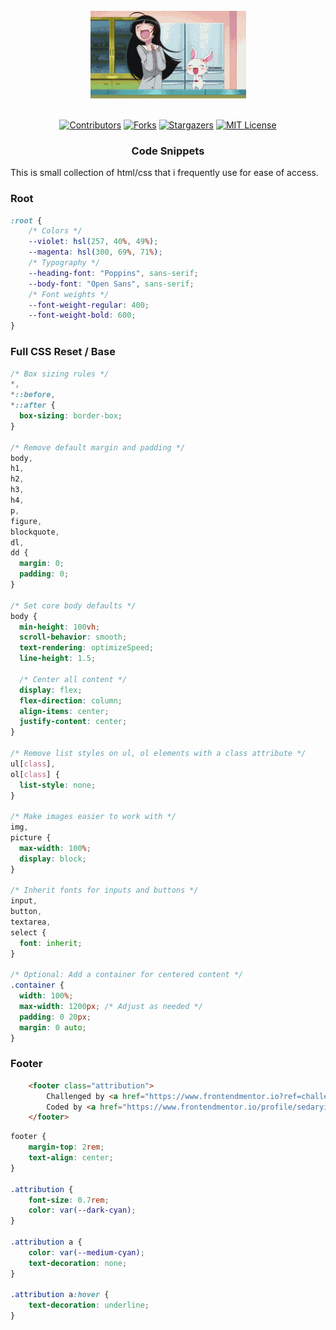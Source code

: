 <br />
<div align="center">
    <img src="./images/200w.gif" alt="Logo">
  </a>
  <br />
  <br />

[![Contributors][contributors-shield]][contributors-url]
[![Forks][forks-shield]][forks-url]
[![Stargazers][stars-shield]][stars-url]
[![MIT License][license-shield]][license-url]

<h3 align="center">Code Snippets</h3>
<div align="left">
This is small collection of html/css that i frequently use for ease of access.

### Root
```css
:root {
    /* Colors */
    --violet: hsl(257, 40%, 49%);
    --magenta: hsl(300, 69%, 71%);  
    /* Typography */
    --heading-font: "Poppins", sans-serif;
    --body-font: "Open Sans", sans-serif;
    /* Font weights */
    --font-weight-regular: 400;
    --font-weight-bold: 600;
}
```

### Full CSS Reset / Base
```css
/* Box sizing rules */
*,
*::before,
*::after {
  box-sizing: border-box;
}

/* Remove default margin and padding */
body,
h1,
h2,
h3,
h4,
p,
figure,
blockquote,
dl,
dd {
  margin: 0;
  padding: 0;
}

/* Set core body defaults */
body {
  min-height: 100vh;
  scroll-behavior: smooth;
  text-rendering: optimizeSpeed;
  line-height: 1.5;
  
  /* Center all content */
  display: flex;
  flex-direction: column;
  align-items: center;
  justify-content: center;
}

/* Remove list styles on ul, ol elements with a class attribute */
ul[class],
ol[class] {
  list-style: none;
}

/* Make images easier to work with */
img,
picture {
  max-width: 100%;
  display: block;
}

/* Inherit fonts for inputs and buttons */
input,
button,
textarea,
select {
  font: inherit;
}

/* Optional: Add a container for centered content */
.container {
  width: 100%;
  max-width: 1200px; /* Adjust as needed */
  padding: 0 20px;
  margin: 0 auto;
}
```

### Footer
```html
    <footer class="attribution">
        Challenged by <a href="https://www.frontendmentor.io?ref=challenge" target="_blank" rel="noopener">Frontend Mentor</a>.
        Coded by <a href="https://www.frontendmentor.io/profile/sedaryildirim">Sedar Yildirim</a>.
    </footer>
```

```css
footer {
    margin-top: 2rem;
    text-align: center;
}

.attribution {
    font-size: 0.7rem;
    color: var(--dark-cyan);
}

.attribution a {
    color: var(--medium-cyan);
    text-decoration: none;
}

.attribution a:hover {
    text-decoration: underline;
}

```
</div>


<!-- MARKDOWN LINKS & IMAGES -->
<!-- https://www.markdownguide.org/basic-syntax/#reference-style-links -->
[contributors-shield]: https://img.shields.io/github/contributors/sedaryildirim/code-snippets.svg?style=for-the-badge
[contributors-url]: https://github.com/sedaryildirim/code-snippets/graphs/contributors
[forks-shield]: https://img.shields.io/github/forks/sedaryildirim/code-snippets.svg?style=for-the-badge
[forks-url]: https://github.com/sedaryildirim/code-snippets/network/members
[stars-shield]: https://img.shields.io/github/stars/sedaryildirim/code-snippets.svg?style=for-the-badge
[stars-url]: https://github.com/sedaryildirim/code-snippets/stargazers
[license-shield]: https://img.shields.io/github/license/sedaryildirim/code-snippets.svg?style=for-the-badge
[license-url]: https://github.com/sedaryildirim/code-snippets/blob/main/LICENSE.txt
[product-screenshot]: imgs/screenshot.png
